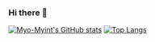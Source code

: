 ### Hi there 👋
[![Myo-Myint's GitHub stats](https://github-readme-stats.vercel.app/api?username=myo-myint&show_icons=true&theme=radical)](https://github.com/myo-myint/github-readme-stats)
[![Top Langs](https://github-readme-stats.vercel.app/api/top-langs/?username=Myo-Myint)](https://github.com/Myo-Myint/github-readme-stats)
